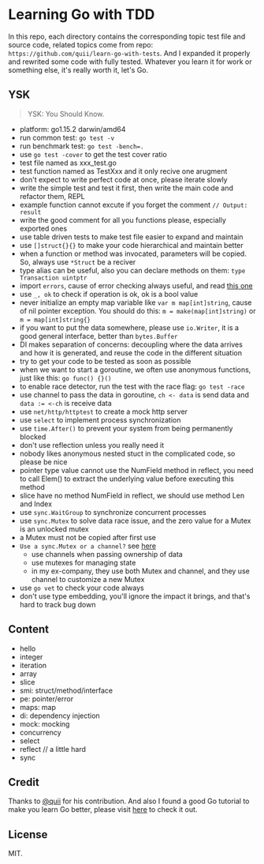 # Learning Go with TDD

In this repo, each directory contains the corresponding topic test file and source code, related topics come from repo: `https://github.com/quii/learn-go-with-tests`. And I expanded it properly and rewrited some code with fully tested. Whatever you learn it for work or something else, it's really worth it, let's Go.

## YSK

> YSK: You Should Know.

- platform: go1.15.2 darwin/amd64
- run common test: `go test -v`
- run benchmark test: `go test -bench=.`
- use `go test -cover` to get the test cover ratio
- test file named as xxx_test.go
- test function named as TestXxx and it only recive one arugment
- don't expect to write perfect code at once, please iterate slowly
- write the simple test and test it first, then write the main code and refactor them, REPL
- example function cannot excute if you forget the comment `// Output: result`
- write the good comment for all you functions please, especially exported ones
- use table driven tests to make test file easier to expand and maintain
- use `[]struct{}{}` to make your code hierarchical and maintain better
- when a function or method was invocated, parameters will be copied. So, always use `*Struct` be a reciver 
- type alias can be useful, also you can declare methods on them: `type Transaction uintptr`
- import `errors`, cause of error checking always useful, and read [this one](https://dave.cheney.net/2016/04/27/dont-just-check-errors-handle-them-gracefully)
- use `_, ok` to check if operation is ok, ok is a bool value
- never initialize an empty map variable like `var m map[int]string`, cause of nil pointer exception. You should do this: `m = make(map[int]string)` or `m = map[int]string{}`
- if you want to put the data somewhere, please use `io.Writer`, it is a good general interface, better than `bytes.Buffer`
- DI makes separation of concerns: decoupling where the data arrives and how it is generated, and reuse the code in the different situation
- try to get your code to be tested as soon as possible
- when we want to start a goroutine, we often use anonymous functions, just like this: `go func() {}()`
- to enable race detector, run the test with the race flag: `go test -race` 
- use channel to pass the data in goroutine, `ch <- data` is send data and `data := <-ch` is receive data
- use `net/http/httptest` to create a mock http server
- use `select` to implement process synchronization
- use `time.After()` to prevent your system from being permanently blocked
- don't use reflection unless you really need it
- nobody likes anonymous nested stuct in the complicated code, so please be nice
- pointer type value cannot use the NumField method in reflect, you need to call Elem() to extract the underlying value before executing this method
- slice have no method NumField in reflect, we should use method Len and Index 
- use `sync.WaitGroup` to synchronize concurrent processes
- use `sync.Mutex` to solve data race issue, and the zero value for a Mutex is an unlocked mutex
- a Mutex must not be copied after first use
- `Use a sync.Mutex or a channel?` see [here](https://github.com/golang/go/wiki/MutexOrChannel)
    - use channels when passing ownership of data 
    - use mutexes for managing state
    - in my ex-company, they use both Mutex and channel, and they use channel to customize a new Mutex
- use `go vet` to check your code always
- don't use type embedding, you'll ignore the impact it brings, and that's hard to track bug down


## Content

- hello
- integer
- iteration
- array
- slice
- smi: struct/method/interface
- pe: pointer/error
- maps: map
- di: dependency injection
- mock: mocking
- concurrency
- select
- reflect // a little hard
- sync
 

## Credit

Thanks to [@quii](https://github.com/quii) for his contribution. And also I found a good Go tutorial to make you learn Go better, please visit [here](https://golangbot.com/learn-golang-series/) to check it out.

## License

MIT.

